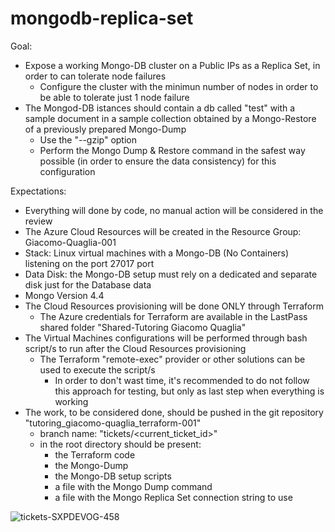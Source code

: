# mongodb-replica-set

Goal:
- Expose a working Mongo-DB cluster on a Public IPs as a Replica Set, in order to can tolerate node failures
  - Configure the cluster with the minimun number of nodes in order to be able to tolerate just 1 node failure
- The Mongod-DB istances should contain a db called "test" with a sample document in a sample collection obtained by a Mongo-Restore of a previously prepared Mongo-Dump
  - Use the "--gzip" option
  - Perform the Mongo Dump & Restore command in the safest way possible (in order to ensure the data consistency) for this configuration
  
Expectations:
- Everything will done by code, no manual action will be considered in the review
- The Azure Cloud Resources will be created in the Resource Group: Giacomo-Quaglia-001
- Stack: Linux virtual machines with a Mongo-DB (No Containers) listening on the port 27017 port
- Data Disk: the Mongo-DB setup must rely on a dedicated and separate disk just for the Database data
- Mongo Version 4.4
- The Cloud Resources provisioning will be done ONLY through Terraform
  - The Azure credentials for Terraform are available in the LastPass shared folder "Shared-Tutoring Giacomo Quaglia"
- The Virtual Machines configurations will be performed through bash script/s to run after the Cloud Resources provisioning
  - The Terraform "remote-exec" provider or other solutions can be used to execute the script/s
    - In order to don't wast time, it's recommended to do not follow this approach for testing, but only as last step when everything is working
- The work, to be considered done, should be pushed in the git repository "tutoring_giacomo-quaglia_terraform-001"
  - branch name: "tickets/<current_ticket_id>"
  - in the root directory should be present:
    - the Terraform code
    - the Mongo-Dump
    - the Mongo-DB setup scripts
    - a file with the Mongo Dump command
    - a file with the Mongo Replica Set connection string to use

![tickets-SXPDEVOG-458](https://github.com/giacomoquaglia11/mongodb-replicaset/assets/153645847/1f509e2d-ede4-4119-94f2-830244def291)

